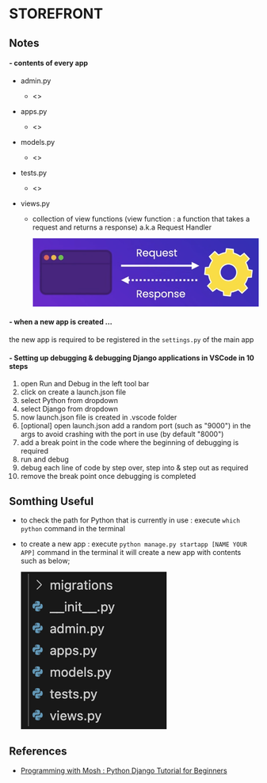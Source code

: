 # STOREFRONT

## Notes

#### - contents of every app

- admin.py
  - <>
- apps.py
  - <>
- models.py
  - <>
- tests.py
  - <>
- views.py

  - collection of view functions (view function : a function that takes a request and returns a response) a.k.a Request Handler

    ![Response & Request](./.resource/screenshots/request&response.png)

#### - when a new app is created ...

the new app is required to be registered in the `settings.py` of the main app

#### - Setting up debugging & debugging Django applications in VSCode in 10 steps

1. open Run and Debug in the left tool bar
2. click on create a launch.json file
3. select Python from dropdown
4. select Django from dropdown
5. now launch.json file is created in .vscode folder
6. [optional] open launch.json add a random port (such as "9000") in the args to avoid crashing with the port in use (by default "8000")
7. add a break point in the code where the beginning of debugging is required
8. run and debug
9. debug each line of code by step over, step into & step out as required
10. remove the break point once debugging is completed

## Somthing Useful

- to check the path for Python that is currently in use : execute `which python` command in the terminal
- to create a new app : execute `python manage.py startapp [NAME YOUR APP]` command in the terminal
  it will create a new app with contents such as below;

  ![new app contents](./.resource/screenshots/app_contents.png)

## References

- [Programming with Mosh : Python Django Tutorial for Beginners](https://www.youtube.com/watch?v=rHux0gMZ3Eg&t=867s)

